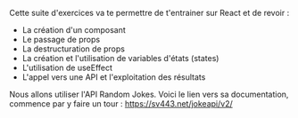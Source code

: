 Cette suite d'exercices va te permettre de t'entrainer sur React et de revoir :
- La création d'un composant
- Le passage de props
- La destructuration de props
- La création et l'utilisation de variables d'états (states)
- L'utilisation de useEffect
- L'appel vers une API et l'exploitation des résultats

Nous allons utiliser l'API Random Jokes. Voici le lien vers sa documentation, commence par y faire un tour : 
https://sv443.net/jokeapi/v2/


